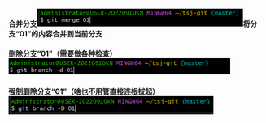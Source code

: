 #### 合并分支![](2023-01-04-18-04-07.png)将分支“01”的内容合并到当前分支

#### 删除分支“01”（需要做各种检查）![](2023-01-04-18-39-34.png)
#### 强制删除分支“01”（啥也不用管直接连根拔起）![](2023-01-04-18-43-37.png)